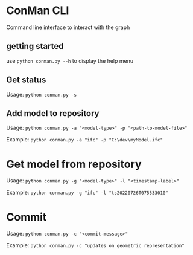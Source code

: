 # ConMan CLI

Command line interface to interact with the graph

## getting started

use ``python conman.py --h`` to display the help menu

## Get status

Usage:
``python conman.py -s ``


## Add model to repository

Usage:
``python conman.py -a "<model-type>" -p "<path-to-model-file>"``

Example: 
``python conman.py -a "ifc" -p "C:\dev\myModel.ifc"``

# Get model from repository

Usage:
``python conman.py -g "<model-type>" -l "<timestamp-label>"``

Example:
``python conman.py -g "ifc" -l "ts20220726T075533010"``

# Commit 

Usage: 
``python conman.py -c "<commit-message>" ``

Example:
``python conman.py -c "updates on geometric representation" ``



